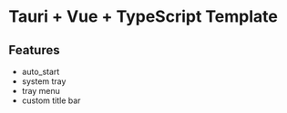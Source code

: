 # Tauri + Vue + TypeScript Template

## Features

- auto_start
- system tray
- tray menu
- custom title bar